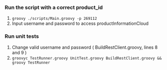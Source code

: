 ### Run the script with a correct product_id
1. `groovy ./scripts/Main.groovy -p 269112`
2. Input username and password to access productInformationCloud


### Run unit tests
1. Change valid username and password ( BuildRestClient.groovy, lines 8 and 9 ) 
2. `groovyc TestRunner.groovy UnitTest.groovy BuildRestClient.groovy && groovy TestRunner`
